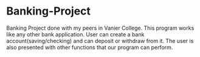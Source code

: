 # Banking-Project
Banking Project done with my peers in Vanier College. This program works like any other bank application. User can create a bank account(saving/checking) and can deposit or withdraw from it. The user is also presented with other functions that our program can perform.

